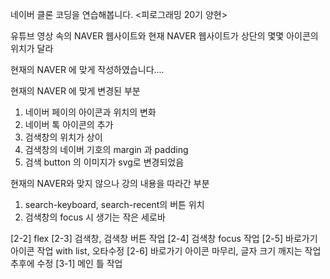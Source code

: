 네이버 클론 코딩을 연습해봅니다.
<피로그래밍 20기 양현>

유튜브 영상 속의 NAVER 웹사이트와
현재 NAVER 웹사이트가 상단의 몇몇 아이콘의 위치가 달라

현재의 NAVER 에 맞게 작성하였습니다....

현재의 NAVER 에 맞게 변경된 부분

1. 네이버 페이의 아이콘과 위치의 변화
2. 네이버 톡 아이콘의 추가
3. 검색창의 위치가 상이
4. 검색창의 네이버 기호의 margin 과 padding
5. 검색 button 의 이미지가 svg로 변경되었음

현재의 NAVER와 맞지 않으나 강의 내용을 따라간 부분

1. search-keyboard, search-recent의 버튼 위치
2. 검색창의 focus 시 생기는 작은 세로바

[2-2] flex
[2-3] 검색창, 검색창 버튼 작업
[2-4] 검색창 focus 작업
[2-5] 바로가기 아이콘 작업 with list, 오타수정
[2-6] 바로가기 아이콘 마무리, 글자 크기 깨지는 작업 추후에 수정
[3-1] 메인 틀 작업
